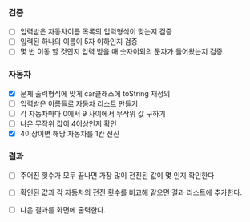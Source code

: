 ### 검증
- [ ] 입력받은 자동차이름 목록의 입력형식이 맞는지 검증
- [ ] 입력된 하나의 이름이 5자 이하인지 검증
- [ ] 몇 번 이동 할 것인지 입력 받을 때 숫자이외의 문자가 들어왔는지 검증

### 자동차
- [x] 문제 출력형식에 맞게 car클래스에 toString 재정의 
- [ ] 입력받은 이름들로 자동차 리스트 만들기
- [ ] 각 자동차마다 0에서 9 사이에서 무작위 값 구하기
- [ ] 나온 무작위 값이 4이상인지 확인
- [x] 4이상이면 해당 자동차를 1칸 전진

### 결과
- [ ] 주어진 횟수가 모두 끝나면 가장 많이 전진된 값이 몇 인지 확인한다
- [ ] 확인된 값과 각 자동차의 전진 횟수를 비교해 같으면 결과 리스트에 추가한다.
- [ ] 나온 결과를 화면에 출력한다.



